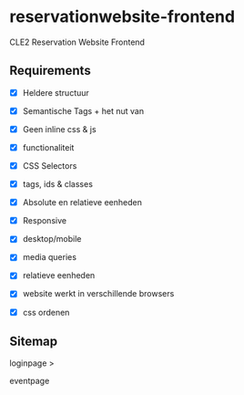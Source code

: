 # reservationwebsite-frontend
CLE2 Reservation Website Frontend

## Requirements

- [x] Heldere structuur
- [x] Semantische Tags + het nut van
- [x] Geen inline css & js

- [x] functionaliteit

- [x] CSS Selectors
- [x] tags, ids & classes
- [x] Absolute en relatieve eenheden
- [x] Responsive
- [x] desktop/mobile
- [x] media queries
- [x] relatieve eenheden
- [x] website werkt in verschillende browsers

- [x] css ordenen

## Sitemap

loginpage >

eventpage
